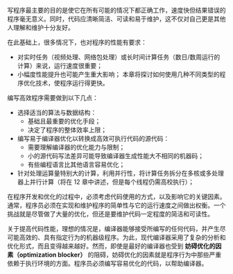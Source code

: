 写程序最主要的目的是使它在所有可能的情况下都正确工作，速度快但结果错误的程序毫无意义。同时，代码应清晰简洁、可读和易于维护，这不仅对自己更是其他人理解和维护十分友好。

在此基础上，很多情况下，也对程序的性能有要求：
- 对实时任务（视频处理、网络包处理）或长时间计算任务（数日/数周运行的计算）来说，运行速度很重要；
- 小幅度性能提升也可能产生重大影响；
本章将探讨如何使用几种不同类型的程序优化技术，使程序运行得更快。

编写高效程序需要做到以下几点：
- 选择适当的算法与数据结构：
	- 基础且最重要的优化手段；
	- 决定了程序的整体效率上限；
- 编写易于编译器优化以转换成高效可执行代码的源代码：
	- 需要理解编译器的优化能力与限制；
	- 小的源代码写法差异可能导致编译器生成性能大不相同的机器码；
	- 有些编程语言比其他语言容易优化；
- 针对处理运算量特别大的计算，利用并行性，将计算任务拆分在多核或多处理器上并行计算（将在 12 章中讲述，但是每个线程仍需高校执行）；

在程序开发和优化的过程中，必须考虑代码使用的方式，以及影响它的关键因素。通常，程序员必须在实现和维护程序的简单性与它的运行速度之间做出权衡。一个挑战就是尽管做了大量的优化，但还是要维护代码一定程度的简洁和可读性。

关于提高代码性能，理想的情况是，编译器能够接受所编写的任何代码，并产生尽可能高效的、具有指定行为的机器级程序。为此，现代编译器采用了复杂的分析和优化形式，而且变得越来越好。然而，即使是最好的编译器也受到 **妨碍优化的因素（optimization blocker）** 的阻碍，妨碍优化的因素就是程序行为中那些严重依赖于执行环境的方面。程序员必须编写容易优化的代码，以帮助编译器。

